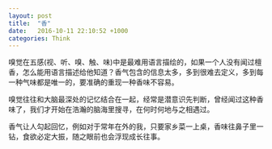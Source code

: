 ```yaml
---
layout: post
title:  "香"
date:   2016-10-11 22:10:52 +1000
categories: Think
---
```


嗅觉在五感(视、听、嗅、触、味)中是最难用语言描绘的，如果一个人没有闻过檀香，怎么能用语言描述给他知道？香气包含的信息太多，多到很难去定义，多到每一种气味都是唯一的，要准确的重现一种香味不容易。

嗅觉往往和大脑最深处的记忆结合在一起，经常是潜意识先判断，曾经闻过这种香味了，我们才开始在浩瀚的脑海里搜寻，在何时何地与之相遇过。

香气让人勾起回忆，例如对于常年在外的我，只要家乡菜一上桌，香味往鼻子里一钻，食欲必定大振，随之眼前也会浮现成长往事。
